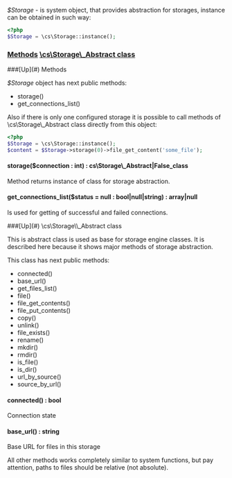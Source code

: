 *$Storage* - is system object, that provides abstraction for storages, instance can be obtained in such way:
```php
<?php
$Storage = \cs\Storage::instance();
```

### [Methods](#methods) [\cs\Storage\\_Abstract class](#abstract-class)

<a name="methods" />
###[Up](#) Methods

*$Storage* object has next public methods:
* storage()
* get_connections_list()

Also if there is only one configured storage it is possible to call methods of \cs\Storage\\_Abstract class directly from this object:
```php
<?php
$Storage = \cs\Storage::instance();
$content = $Storage->storage(0)->file_get_content('some_file');
```

#### storage($connection : int) : cs\\Storage\\_Abstract|False_class
Method returns instance of class for storage abstraction.

#### get_connections_list($status = null : bool|null|string) : array|null
Is used for getting of successful and failed connections.

<a name="abstract-class" />
###[Up](#) \cs\Storage\\_Abstract class

This is abstract class is used as base for storage engine classes. It is described here because it shows major methods of storage abstraction.

This class has next public methods:
* connected()
* base_url()
* get_files_list()
* file()
* file_get_contents()
* file_put_contents()
* copy()
* unlink()
* file_exists()
* rename()
* mkdir()
* rmdir()
* is_file()
* is_dir()
* url_by_source()
* source_by_url()

#### connected() : bool
Connection state

#### base_url() : string
Base URL for files in this storage


All other methods works completely similar to system functions, but pay attention, paths to files should be relative (not absolute).

